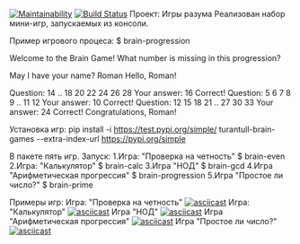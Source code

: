 [![Maintainability](https://api.codeclimate.com/v1/badges/688d5bfbf5a7862b89fe/maintainability)](https://codeclimate.com/github/Turantull/python-project-lvl1/maintainability)
[![Build Status](https://travis-ci.com/Turantull/python-project-lvl1.svg?branch=master)](https://travis-ci.com/Turantull/python-project-lvl1)
Проект: Игры разума
Реализован набор мини-игр, запускаемых из консоли.

Пример игрового процеса:
$ brain-progression

Welcome to the Brain Game!
What number is missing in this progression?

May I have your name? Roman
Hello, Roman!

Question: 14 .. 18 20 22 24 26 28
Your answer: 16
Correct!
Question: 5 6 7 8 9 .. 11 12
Your answer: 10
Correct!
Question: 12 15 18 21 .. 27 30 33
Your answer: 24
Correct!
Congratulations, Roman!

Установка игр:
pip install -i https://test.pypi.org/simple/ turantull-brain-games --extra-index-url https://pypi.org/simple

В пакете пять игр.
Запуск:
1.Игра: "Проверка на четность"
	$ brain-even
2.Игра: "Калькулятор"
	$ brain-calc
3.Игра "НОД"
	$ brain-gcd
4.Игра "Арифметическая прогрессия"
	$ brain-progression
5.Игра "Простое ли число?"
	$ brain-prime

Примеры игр:
Игра: "Проверка на четность"
[![asciicast](https://asciinema.org/a/QB6RSRUpHR9PqcJYMJH8UikD1.svg)](https://asciinema.org/a/QB6RSRUpHR9PqcJYMJH8UikD1)
Игра: "Калькулятор"
[![asciicast](https://asciinema.org/a/5UIRv4TrpTKgMZp7Vp4gb1ec2.svg)](https://asciinema.org/a/5UIRv4TrpTKgMZp7Vp4gb1ec2)
Игра "НОД"
[![asciicast](https://asciinema.org/a/iKIaqUFk8CcrQtg273agS3oCK.svg)](https://asciinema.org/a/iKIaqUFk8CcrQtg273agS3oCK)
Игра "Арифметическая прогрессия"
[![asciicast](https://asciinema.org/a/rk63RmYjRgIPkkE8RBYiRocNz.svg)](https://asciinema.org/a/rk63RmYjRgIPkkE8RBYiRocNz)
Игра "Простое ли число?"
[![asciicast](https://asciinema.org/a/jO6OIv6jsQ2tUm82mGNK6XoFi.svg)](https://asciinema.org/a/jO6OIv6jsQ2tUm82mGNK6XoFi)
